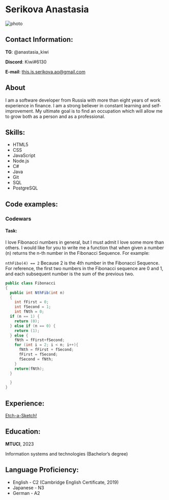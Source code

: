 # Serikova Anastasia

![photo](https://sun9-55.userapi.com/impf/knTdA2HLgse97l5S-a5V_8PfnqHfHdvINpD_PQ/LsezWsdd7d0.jpg?size=200x269&quality=96&sign=d894200de41d51167b020b7cdaed201f&type=album)

## Contact Information:

**TG**: @anastasia_kiwi

**Discord**: Kiwi#6130

**E-mail**: this.is.serikova.ao@gmail.com

## About

I am a software developer from Russia with more than eight years of work experience in finance. I am a strong believer in constant learning and self-improvement.
My ultimate goal is to find an occupation which will allow me to grow both as a person and as a professional.

## Skills:

- HTML5
- CSS
- JavaScript
- Node.js
- C#
- Java
- Git
- SQL
- PostgreSQL

## Code examples:

### Codewars

#### Task:

I love Fibonacci numbers in general, but I must admit I love some more than others.
I would like for you to write me a function that when given a number (n) returns the n-th number in the Fibonacci Sequence.
For example:

`nthFibo(4) == 2`
Because 2 is the 4th number in the Fibonacci Sequence.
For reference, the first two numbers in the Fibonacci sequence are 0 and 1, and each subsequent number is the sum of the previous two.

```C#
public class Fibonacci
{
  public int NthFib(int n)
  {
    int fFirst = 0;
    int fSecond = 1;
    int fNth = 0;
  if (n == 1) {
    return (0);
  } else if (n == 0) {
    return (1);
  } else {
    fNth = fFirst+fSecond;
    for (int i = 2; i < n; i++){
      fNth = fFirst + fSecond;
      fFirst = fSecond;
      fSecond = fNth;
    }
    return(fNth);
  }

  }
}
```

## Experience:

[Etch-a-Sketch!](https://kiwi-sia.github.io/etch-a-sketch/)

## Education:

**MTUCI**, 2023

Information systems and technologies (Bachelor’s degree)

## Language Proficiency:

- English - C2 (Cambridge English Certificate, 2019)
- Japanese - N3
- German - A2
